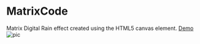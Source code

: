 # MatrixCode
Matrix Digital Rain effect created using the HTML5 canvas element.
[Demo](https://rashomar.github.io/MatrixCode/)
![pic](https://github.com/Rashomar/MatrixCode/assets/29843204/4bfaf84f-aebd-406e-9ad0-fee9eb97e567)

